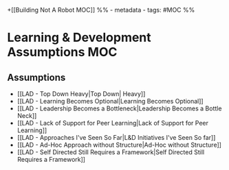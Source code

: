+[[Building Not A Robot MOC]]
%% - metadata
	- tags:  #MOC %%
# Learning & Development Assumptions MOC

## Assumptions

- [[LAD - Top Down Heavy|Top Down| Heavy]]
- [[LAD - Learning Becomes Optional|Learning Becomes Optional]]
- [[LAD - Leadership Becomes a Bottleneck|Leadership Becomes a Bottle Neck]]
- [[LAD - Lack of Support for Peer Learning|Lack of Support for Peer Learning]]
- [[LAD - Approaches I've Seen So Far|L&D Initiatives I've Seen So far]]
- [[LAD - Ad-Hoc Approach without Structure|Ad-Hoc without Structure]]
- [[LAD - Self Directed Still Requires a Framework|Self Directed Still Requires a Framework]]

